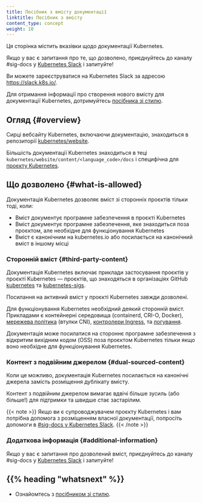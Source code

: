 ```yaml
---
title: Посібник з вмісту документації
linktitle: Посібник з вмісту
content_type: concept
weight: 10
---
```


<!-- overview -->

Ця сторінка містить вказівки щодо документації Kubernetes.

Якщо у вас є запитання про те, що дозволено, приєднуйтесь до каналу #sig-docs у [Kubernetes Slack](https://slack.k8s.io/) і запитуйте!

Ви можете зареєструватися на Kubernetes Slack за адресою https://slack.k8s.io/.

Для отримання інформації про створення нового вмісту для документації Kubernetes, дотримуйтесь [посібника зі стилю](/uk/docs/contribute/style/style-guide).

<!-- body -->

## Огляд {#overview}

Сирці вебсайту Kubernetes, включаючи документацію, знаходиться в репозиторії [kubernetes/website](https://github.com/kubernetes/website).

Більшість документації Kubernetes знаходиться в теці `kubernetes/website/content/<language_code>/docs` і специфічна для [проєкту Kubernetes](https://github.com/kubernetes/kubernetes).

## Що дозволено {#what-is-allowed}

Документація Kubernetes дозволяє вміст зі сторонніх проєктів тільки тоді, коли:

- Вміст документує програмне забезпечення в проєкті Kubernetes
- Вміст документує програмне забезпечення, яке знаходиться поза проєктом, але необхідне для функціонування Kubernetes
- Вміст є канонічним на kubernetes.io або посилається на канонічний вміст в іншому місці

### Сторонній вміст {#third-party-content}

Документація Kubernetes включає приклади застосування проєктів у проєкті Kubernetes — проєктів, що знаходяться в організаціях GitHub [kubernetes](https://github.com/kubernetes) та [kubernetes-sigs](https://github.com/kubernetes-sigs).

Посилання на активний вміст у проєкті Kubernetes завжди дозволені.

Для функціонування Kubernetes необхідний деякий сторонній вміст. Прикладами є контейнерні середовища (containerd, CRI-O, Docker), [мережева політика](/uk/docs/concepts/extend-kubernetes/compute-storage-net/network-plugins/) (втулки CNI), [контролери Ingress](/uk/docs/concepts/services-networking/ingress-controllers/), та [логування](/uk/docs/concepts/cluster-administration/logging/).

Документація може посилатися на стороннє програмне забезпечення з відкритим вихідним кодом (OSS) поза проєктом Kubernetes тільки якщо воно необхідне для функціонування Kubernetes.

### Контент з подвійним джерелом {#dual-sourced-content}

Коли це можливо, документація Kubernetes посилається на канонічні джерела замість розміщення дублікату вмісту.

Контент з подвійним джерелом вимагає вдвічі більше зусиль (або більше!) для підтримки та швидше стає застарілим.

{{< note >}}
Якщо ви є супроводжувачем проєкту Kubernetes і вам потрібна допомога з розміщенням власної документації, попросіть допомоги в [#sig-docs у Kubernetes Slack](https://kubernetes.slack.com/messages/C1J0BPD2M/).
{{< /note >}}

### Додаткова інформація {#additional-information}

Якщо у вас є запитання про дозволений вміст, приєднуйтесь до каналу #sig-docs у [Kubernetes Slack](https://slack.k8s.io/) і запитуйте!

## {{% heading "whatsnext" %}}

- Ознайомтесь з [посібником зі стилю](/uk/docs/contribute/style/style-guide).
